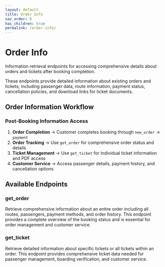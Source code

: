 ```yaml
---
layout: default
title: Order Info
nav_order: 8
has_children: true
permalink: /order-info/
---
```


# Order Info

Information retrieval endpoints for accessing comprehensive details about orders and tickets after booking completion.

These endpoints provide detailed information about existing orders and tickets, including passenger data, route information, payment status, cancellation policies, and download links for ticket documents.



## Order Information Workflow

### Post-Booking Information Access
1. **Order Completion** → Customer completes booking through `new_order` → `payment`
2. **Order Tracking** → Use `get_order` for comprehensive order status and details
3. **Ticket Management** → Use `get_ticket` for individual ticket information and PDF access
4. **Customer Service** → Access passenger details, payment history, and cancellation options



## Available Endpoints

### get_order
Retrieve comprehensive information about an entire order including all routes, passengers, payment methods, and order history. This endpoint provides a complete overview of the booking status and is essential for order management and customer service.

### get_ticket
Retrieve detailed information about specific tickets or all tickets within an order. This endpoint provides comprehensive ticket data needed for passenger management, boarding verification, and customer service.
